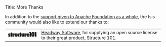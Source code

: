 
Title: More Thanks

In addition to the [support given to Apache Foundation as a whole](http://www.apache.org/foundation/thanks.html), the Isis community would also like to extend our thanks to:

<table>
<tr>
<td><img src="images/s101_170.png"></td><td><a href="http://structure101.com">Headway Software</a>, for supplying an open source license to their great product, Structure 101.</td>
</tr>
</table>

